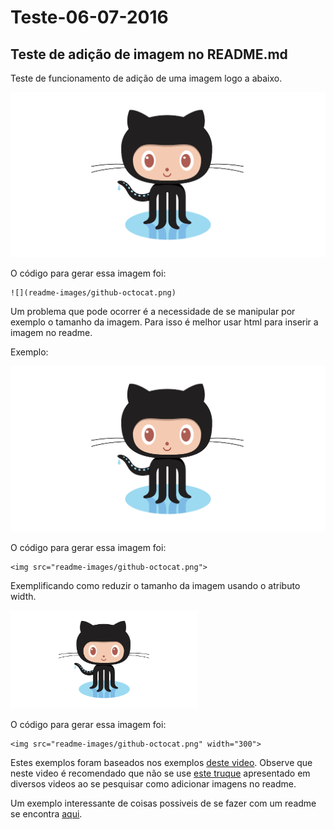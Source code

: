 # Teste-06-07-2016




## Teste de adição de imagem no README.md

Teste de funcionamento de adição de uma imagem logo a abaixo.

![](readme-images/github-octocat.png)

O código para gerar essa imagem foi:
```
![](readme-images/github-octocat.png)
```

Um problema que pode ocorrer é a necessidade de se manipular 
por exemplo o tamanho da imagem. Para isso é melhor usar html para 
inserir a imagem no readme.

Exemplo:

<img src="readme-images/github-octocat.png">

O código para gerar essa imagem foi:
```
<img src="readme-images/github-octocat.png">
```

Exemplificando como reduzir o tamanho da imagem usando o atributo width.

<img src="readme-images/github-octocat.png" width="300">

O código para gerar essa imagem foi:
```
<img src="readme-images/github-octocat.png" width="300">
```

Estes exemplos foram baseados nos exemplos [deste video](https://www.youtube.com/watch?v=hHbWF1Bvgf4).
Observe que neste video é recomendado que não se use [este truque](https://www.youtube.com/watch?v=nvPOUdz5PL4)
apresentado em diversos videos ao se pesquisar como adicionar imagens no readme.

Um exemplo interessante de coisas possiveis de se fazer com um readme se encontra [aqui](https://github.com/adam-p/markdown-here/wiki/Markdown-Cheatsheet).
